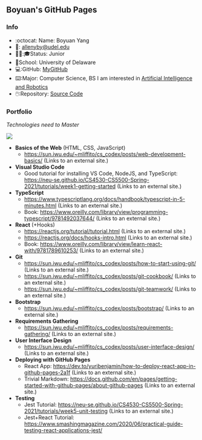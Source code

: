 ## Boyuan's GitHub Pages

### Info
- :octocat: Name: Boyuan Yang
- 📧: allenyby@udel.edu
- 👨‍🎓:🎓Status: Junior
- 🏫School: University of Delaware
- 💻:GitHub: [MyGitHub](https://github.com/boyuan1228)
- ⌨️:Major: Computer Science, BS I am interested in [Artificial Intelligence and Robotics](https://www.cis.udel.edu/research/artificial-intelligence/)
- 🖱️:Repository: [Source Code](https://github.com/boyuan1228/boyuan1228.github.io/blob/main/README.md)


### **Portfolio**

*Technologies need to Master*

![](https://wallhaven.cc/w/p8mey9)

- **Basics of the Web** (HTML, CSS, JavaScript)
  - https://sun.iwu.edu/~mliffito/cs_codex/posts/web-development-basics/ (Links to an external site.)
- **Visual Studio Code**
  - Good tutorial for installing VS Code, NodeJS, and TypeScript: https://neu-se.github.io/CS4530-CS5500-Spring-2021/tutorials/week1-getting-started (Links to an external site.)
- **TypeScript**
  - https://www.typescriptlang.org/docs/handbook/typescript-in-5-minutes.html (Links to an external site.)
  - Book: https://www.oreilly.com/library/view/programming-typescript/9781492037644/ (Links to an external site.)
- **React** (+Hooks)
  - https://reactjs.org/tutorial/tutorial.html (Links to an external site.)
  - https://reactjs.org/docs/hooks-intro.html (Links to an external site.)
  - Book: https://www.oreilly.com/library/view/learn-react-with/9781789610253/ (Links to an external site.)
- **Git**
  - https://sun.iwu.edu/~mliffito/cs_codex/posts/how-to-start-using-git/ (Links to an external site.)
  - https://sun.iwu.edu/~mliffito/cs_codex/posts/git-cookbook/ (Links to an external site.)
  - https://sun.iwu.edu/~mliffito/cs_codex/posts/git-teamwork/ (Links to an external site.)
- **Bootstrap**
  - https://sun.iwu.edu/~mliffito/cs_codex/posts/bootstrap/ (Links to an external site.)
- **Requirements Gathering**
  - https://sun.iwu.edu/~mliffito/cs_codex/posts/requirements-gathering/ (Links to an external site.)
- **User Interface Design**
  - https://sun.iwu.edu/~mliffito/cs_codex/posts/user-interface-design/ (Links to an external site.)
- **Deploying with GitHub Pages**
  - React App: https://dev.to/yuribenjamin/how-to-deploy-react-app-in-github-pages-2a1f (Links to an external site.)
  - Trivial Markdown: https://docs.github.com/en/pages/getting-started-with-github-pages/about-github-pages (Links to an external site.)
- **Testing**
  - Jest Tutorial: https://neu-se.github.io/CS4530-CS5500-Spring-2021/tutorials/week5-unit-testing (Links to an external site.)
  - Jest+React Tutorial: https://www.smashingmagazine.com/2020/06/practical-guide-testing-react-applications-jest/
